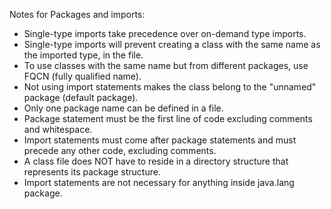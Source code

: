 
Notes for Packages and imports:
* Single-type imports take precedence over on-demand type imports.
* Single-type imports will prevent creating a class with the same name as the imported type, in the file.
* To use classes with the same name but from different packages, use FQCN (fully qualified name).
* Not using import statements makes the class belong to the "unnamed" package (default package).
* Only one package name can be defined in a file.
* Package statement must be the first line of code excluding comments and whitespace.
* Import statements must come after package statements and must precede any other code, excluding comments.
* A class file does NOT have to reside in a directory structure that represents its package structure.
* Import statements are not necessary for anything inside java.lang package.
